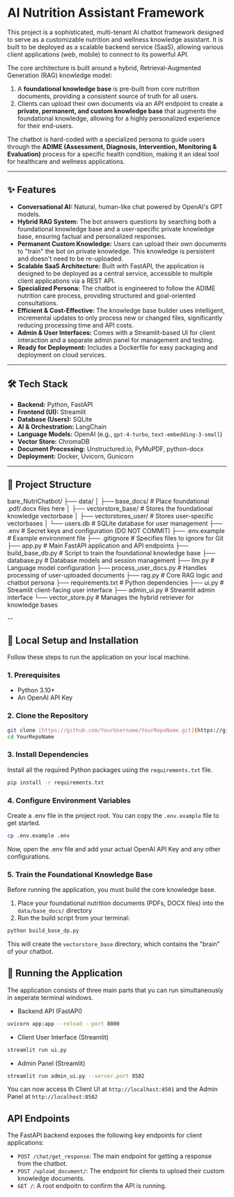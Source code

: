 # AI Nutrition Assistant Framework

This project is a sophisticated, multi-tenant AI chatbot framework designed to serve as a customizable nutrition and wellness knowledge assistant. It is built to be deployed as a scalable backend service (SaaS), allowing various client applications (web, mobile) to connect to its powerful API.

The core architecture is built around a hybrid, Retrieval-Augmented Generation (RAG) knowledge model:

1.  A **foundational knowledge base** is pre-built from core nutrition documents, providing a consistent source of truth for all users.
2.  Clients can upload their own documents via an API endpoint to create a **private, permanent, and custom knowledge base** that augments the foundational knowledge, allowing for a highly personalized experience for their end-users.

The chatbot is hard-coded with a specialized persona to guide users through the **ADIME (Assessment, Diagnosis, Intervention, Monitoring & Evaluation)** process for a specific health condition, making it an ideal tool for healthcare and wellness applications.

---
## ✨ Features

* **Conversational AI:** Natural, human-like chat powered by OpenAI's GPT models.
* **Hybrid RAG System:** The bot answers questions by searching both a foundational knowledge base and a user-specific private knowledge base, ensuring factual and personalized responses.
* **Permanent Custom Knowledge:** Users can upload their own documents to "train" the bot on private knowledge. This knowledge is persistent and doesn't need to be re-uploaded.
* **Scalable SaaS Architecture:** Built with FastAPI, the application is designed to be deployed as a central service, accessible to multiple client applications via a REST API.
* **Specialized Persona:** The chatbot is engineered to follow the ADIME nutrition care process, providing structured and goal-oriented consultations.
* **Efficient & Cost-Effective:** The knowledge base builder uses intelligent, incremental updates to only process new or changed files, significantly reducing processing time and API costs.
* **Admin & User Interfaces:** Comes with a Streamlit-based UI for client interaction and a separate admin panel for management and testing.
* **Ready for Deployment:** Includes a Dockerfile for easy packaging and deployment on cloud services.

---
## 🛠️ Tech Stack

* **Backend:** Python, FastAPI
* **Frontend (UI):** Streamlit
* **Database (Users):** SQLite
* **AI & Orchestration:** LangChain
* **Language Models:** OpenAI (e.g., `gpt-4-turbo`, `text-embedding-3-small`)
* **Vector Store:** ChromaDB
* **Document Processing:** Unstructured.io, PyMuPDF, python-docx
* **Deployment:** Docker, Uvicorn, Gunicorn

---
## 📂 Project Structure
bare_NutriChatbot/
├── data/
│   ├── base_docs/             # Place foundational .pdf/.docx files here
│   ├── vectorstore_base/      # Stores the foundational knowledge vectorbase
│   ├── vectorstores_user/     # Stores user-specific vectorbases
│   └── users.db               # SQLite database for user management
├── .env                       # Secret keys and configuration (DO NOT COMMIT)
├── .env.example               # Example environment file
├── .gitignore                 # Specifies files to ignore for Git
├── app.py                     # Main FastAPI application and API endpoints
├── build_base_db.py           # Script to train the foundational knowledge base
├── database.py                # Database models and session management
├── llm.py                     # Language model configuration
├── process_user_docs.py       # Handles processing of user-uploaded documents
├── rag.py                     # Core RAG logic and chatbot persona
├── requirements.txt           # Python dependencies
├── ui.py                      # Streamlit client-facing user interface
├── admin_ui.py                # Streamlit admin interface
└── vector_store.py            # Manages the hybrid retriever for knowledge bases

-- 

## 🚀 Local Setup and Installation

Follow these steps to run the application on your local machine.

### 1. Prerequisites

* Python 3.10+
* An OpenAI API Key

### 2. Clone the Repository

```bash
git clone [https://github.com/YourUsername/YourRepoName.git](https://github.com/YourUsername/YourRepoName.git)
cd YourRepoName
```

### 3. Install Dependencies 
Install all the required Python packages using the `requirements.txt` file.

``` bash
pip install -r requirements.txt
```

### 4. Configure Environment Variables
Create a .env file in the project root. You can copy the `.env.example` file to get started.

```bash
cp .env.example .env
```
Now, open the .env file and add your actual OpenAI API Key and any other configurations.

### 5. Train the Foundational Knowledge Base 
Before running the application, you must build the core knowledge base. 
1. Place your foundational nutrition documents (PDFs, DOCX files) into the `data/base_docs/` directory 
2. Run the build script from your terminal:

```bash
python build_base_dp.py
```

This will create the `vectorstore_base` directory, which contains the "brain" of your chatbot.

## 🏁 Running the Application 
The application consists of three main parts that yu can run simultaneously in seperate terminal windows.
 * Backend API (FastAPI)
 ```bash
 uvicorn app:app --reload --port 8000
 ```
 * Client User Interface (Streamlit)
 ```bash
 streamlit run ui.py
 ```
 * Admin Panel (Streamlit)
 ```bash 
 streamlit run admin_ui.py --server.port 8502
 ```
You can now access th Client UI at `http://localhost:8501` and the Admin Panel at `http://localhost:8502`

## API Endpoints
The FastAPI backend exposes the following key endpoints for client applications: 
 * `POST /chat/get_response`: The main endpoint for getting a response from the chatbot.
 * `POST /upload_document/`: The endpoint for clients to upload their custom knowledge documents.
 * `GET /`: A root endpoitn to confirm the API is running.
